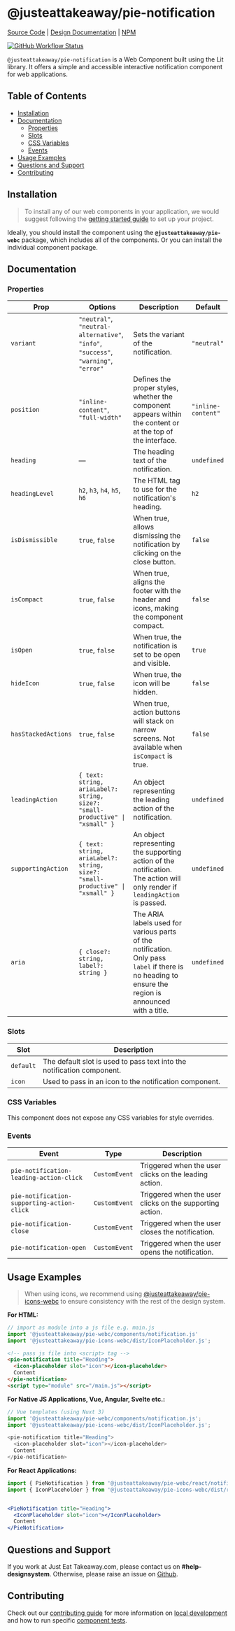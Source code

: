 # @justeattakeaway/pie-notification
[Source Code](https://github.com/justeattakeaway/pie/tree/main/packages/components/pie-notification) | [Design Documentation](https://pie.design/components/notification) | [NPM](https://www.npmjs.com/package/@justeattakeaway/pie-notification)

<p>
  <a href="https://www.npmjs.com/@justeattakeaway/pie-notification">
    <img alt="GitHub Workflow Status" src="https://img.shields.io/npm/v/@justeattakeaway/pie-notification.svg">
  </a>
</p>

`@justeattakeaway/pie-notification` is a Web Component built using the Lit library. It offers a simple and accessible interactive notification component for web applications.

## Table of Contents

- [Installation](#installation)
- [Documentation](#documentation)
  - [Properties](#properties)
  - [Slots](#slots)
  - [CSS Variables](#css-variables)
  - [Events](#events)
- [Usage Examples](#usage-examples)
- [Questions and Support](#questions-and-support)
- [Contributing](#contributing)

## Installation

> To install any of our web components in your application, we would suggest following the [getting started guide](https://webc.pie.design/?path=/docs/introduction-getting-started--docs) to set up your project.

Ideally, you should install the component using the **`@justeattakeaway/pie-webc`** package, which includes all of the components. Or you can install the individual component package.

## Documentation

### Properties
| Prop | Options | Description | Default |
| --- | --- | --- | --- |
| `variant` | `"neutral"`, `"neutral-alternative"`, `"info"`, `"success"`, `"warning"`, `"error"` | Sets the variant of the notification. | `"neutral"` |
| `position` | `"inline-content"`, `"full-width"` | Defines the proper styles, whether the component appears within the content or at the top of the interface. | `"inline-content"` |
| `heading` | — | The heading text of the notification. | `undefined` |
| `headingLevel` | `h2`, `h3`, `h4`, `h5`, `h6` | The HTML tag to use for the notification's heading. | `h2` |
| `isDismissible` | `true`, `false` | When true, allows dismissing the notification by clicking on the close button. | `false` |
| `isCompact` | `true`, `false` | When true, aligns the footer with the header and icons, making the component compact. | `false` |
| `isOpen` | `true`, `false` | When true, the notification is set to be open and visible. | `true` |
| `hideIcon` | `true`, `false` | When true, the icon will be hidden. | `false` |
| `hasStackedActions` | `true`, `false` | When true, action buttons will stack on narrow screens. Not available when `isCompact` is true. | `false` |
| `leadingAction` | `{ text: string, ariaLabel?: string, size?: "small-productive" \| "xsmall" }` | An object representing the leading action of the notification. | `undefined` |
| `supportingAction` | `{ text: string, ariaLabel?: string, size?: "small-productive" \| "xsmall" }` | An object representing the supporting action of the notification. <br> The action will only render if `leadingAction` is passed. | `undefined` |
| `aria` | `{ close?: string, label?: string }` | The ARIA labels used for various parts of the notification. Only pass `label` if there is no heading to ensure the region is announced with a title. | `undefined` |

### Slots
| Slot      | Description                                                             |
|-----------|-------------------------------------------------------------------------|
| `default` | The default slot is used to pass text into the notification component.  |
| `icon`    | Used to pass in an icon to the notification component.                  |

### CSS Variables
This component does not expose any CSS variables for style overrides.

### Events
| Event                                          | Type          | Description                                                |
|------------------------------------------------|---------------|------------------------------------------------------------|
| `pie-notification-leading-action-click`        | `CustomEvent` | Triggered when the user clicks on the leading action.      |
| `pie-notification-supporting-action-click`     | `CustomEvent` | Triggered when the user clicks on the supporting action.   |
| `pie-notification-close`                       | `CustomEvent` | Triggered when the user closes the notification.           |
| `pie-notification-open`                        | `CustomEvent` | Triggered when the user opens the notification.            |

## Usage Examples

> When using icons, we recommend using [@justeattakeaway/pie-icons-webc](https://www.npmjs.com/package/@justeattakeaway/pie-icons-webc) to ensure consistency with the rest of the design system.

**For HTML:**

```js
// import as module into a js file e.g. main.js
import '@justeattakeaway/pie-webc/components/notification.js'
import '@justeattakeaway/pie-icons-webc/dist/IconPlaceholder.js';
```

```html
<!-- pass js file into <script> tag -->
<pie-notification title="Heading">
  <icon-placeholder slot="icon"></icon-placeholder>
  Content
</pie-notification>
<script type="module" src="/main.js"></script>
```

**For Native JS Applications, Vue, Angular, Svelte etc.:**

```js
// Vue templates (using Nuxt 3)
import '@justeattakeaway/pie-webc/components/notification.js';
import '@justeattakeaway/pie-icons-webc/dist/IconPlaceholder.js';

<pie-notification title="Heading">
  <icon-placeholder slot="icon"></icon-placeholder>
  Content
</pie-notification>
```

**For React Applications:**

```jsx
import { PieNotification } from '@justeattakeaway/pie-webc/react/notification.js';
import { IconPlaceholder } from '@justeattakeaway/pie-icons-webc/dist/react/IconPlaceholder.js';


<PieNotification title="Heading">
  <IconPlaceholder slot="icon"></IconPlaceholder>
  Content
</PieNotification>
```

## Questions and Support

If you work at Just Eat Takeaway.com, please contact us on **#help-designsystem**. Otherwise, please raise an issue on [Github](https://github.com/justeattakeaway/pie/issues).

## Contributing

Check out our [contributing guide](https://github.com/justeattakeaway/pie/wiki/Contributing-Guide) for more information on [local development](https://github.com/justeattakeaway/pie/wiki/Contributing-Guide#local-development) and how to run specific [component tests](https://github.com/justeattakeaway/pie/wiki/Contributing-Guide#testing).
